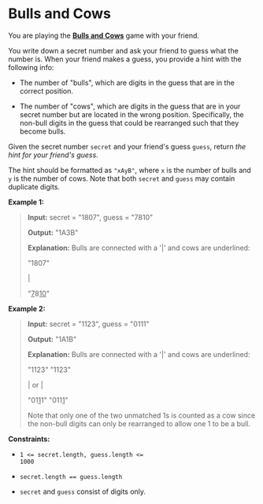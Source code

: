 # Bulls and Cows

You are playing the **<a href="https://en.wikipedia.org/wiki/Bulls_and_Cows" target="_blank">Bulls and Cows</a>** game with your friend.

You write down a secret number and ask your friend to guess what the number is. When your friend makes a guess, you provide a hint with the following info:

- The number of "bulls", which are digits in the guess that are in the correct position.

- The number of "cows", which are digits in the guess that are in your secret number but are located in the wrong position. Specifically, the non-bull digits in the guess that could be rearranged such that they become bulls.

Given the secret number <code>secret</code> and your friend's guess <code>guess</code>, return *the hint for your friend's guess*.

The hint should be formatted as <code>"xAyB"</code>, where <code>x</code> is the number of bulls and <code>y</code> is the number of cows. Note that both <code>secret</code> and <code>guess</code> may contain duplicate digits.


**Example 1:**
>
> **Input:** secret = "1807", guess = "7810"
>
> **Output:** "1A3B"
>
> **Explanation:** Bulls are connected with a '|' and cows are underlined:
>
> "1807"
>
> |
>
> "<u>7</u>8<u>10</u>"

**Example 2:**
>
> **Input:** secret = "1123", guess = "0111"
>
> **Output:** "1A1B"
>
> **Explanation:** Bulls are connected with a '|' and cows are underlined:
>
> "1123"        "1123"
>
> |      or     |
>
> "01<u>1</u>1"        "011<u>1</u>"
>
> Note that only one of the two unmatched 1s is counted as a cow since the non-bull digits can only be rearranged to allow one 1 to be a bull.


**Constraints:**

- <code>1 &lt;= secret.length, guess.length &lt;= 1000</code>

- <code>secret.length == guess.length</code>

- <code>secret</code> and <code>guess</code> consist of digits only.
